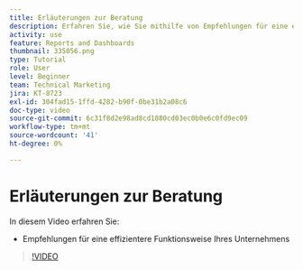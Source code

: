 ```yaml
---
title: Erläuterungen zur Beratung
description: Erfahren Sie, wie Sie mithilfe von Empfehlungen für eine effizientere Funktionsweise Ihres Unternehmens aussprechen können. [!UICONTROL Verbesserte Analytics] in Workfront.
activity: use
feature: Reports and Dashboards
thumbnail: 335056.png
type: Tutorial
role: User
level: Beginner
team: Technical Marketing
jira: KT-8723
exl-id: 304fad15-1ffd-4282-b90f-0be31b2a08c6
doc-type: video
source-git-commit: 6c31f8d2e98ad8cd1880cd03ec0b0e6c0fd9ec09
workflow-type: tm+mt
source-wordcount: '41'
ht-degree: 0%

---
```


# Erläuterungen zur Beratung

In diesem Video erfahren Sie:

* Empfehlungen für eine effizientere Funktionsweise Ihres Unternehmens

>[!VIDEO](https://video.tv.adobe.com/v/335056/?quality=12&learn=on)
